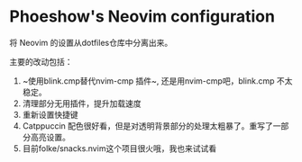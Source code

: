 # Phoeshow's Neovim configuration

将 Neovim 的设置从dotfiles仓库中分离出来。

主要的改动包括：

1. ~使用blink.cmp替代nvim-cmp 插件~, 还是用nvim-cmp吧，blink.cmp 不太稳定。
2. 清理部分无用插件，提升加载速度
3. 重新设置快捷键
4. Catppuccin 配色很好看，但是对透明背景部分的处理太粗暴了。重写了一部分高亮设置。
5. 目前folke/snacks.nvim这个项目很火哦，我也来试试看
